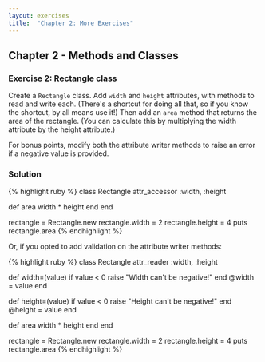 ```yaml
---
layout: exercises
title:  "Chapter 2: More Exercises"
---
```


## Chapter 2 - Methods and Classes

### Exercise 2: Rectangle class

Create a `Rectangle` class. Add `width` and `height` attributes, with methods to read and write each. (There's a shortcut for doing all that, so if you know the shortcut, by all means use it!) Then add an `area` method that returns the area of the rectangle. (You can calculate this by multiplying the width attribute by the height attribute.)

For bonus points, modify both the attribute writer methods to raise an error if a negative value is provided.

### Solution

{% highlight ruby %}
class Rectangle
  attr_accessor :width, :height

  def area
    width * height
  end
end

rectangle = Rectangle.new
rectangle.width = 2
rectangle.height = 4
puts rectangle.area
{% endhighlight %}

Or, if you opted to add validation on the attribute writer methods:

{% highlight ruby %}
class Rectangle
  attr_reader :width, :height

  def width=(value)
    if value < 0
      raise "Width can't be negative!"
    end
    @width = value
  end

  def height=(value)
    if value < 0
      raise "Height can't be negative!"
    end
    @height = value
  end

  def area
    width * height
  end
end

rectangle = Rectangle.new
rectangle.width = 2
rectangle.height = 4
puts rectangle.area
{% endhighlight %}
